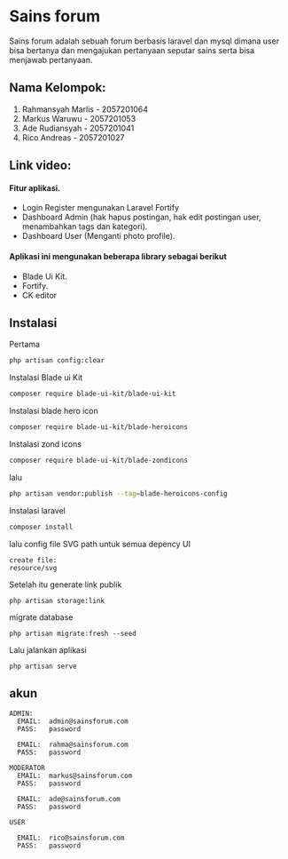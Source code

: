 # Sains forum

Sains forum adalah sebuah forum berbasis laravel dan mysql dimana user bisa bertanya dan mengajukan pertanyaan seputar sains serta bisa menjawab pertanyaan.

## Nama Kelompok:
1. Rahmansyah Marlis - 2057201064
2. Markus Waruwu - 2057201053
3. Ade Rudiansyah - 2057201041
4. Rico Andreas - 2057201027

## Link video:

#### Fitur aplikasi.
- Login Register mengunakan Laravel Fortify
- Dashboard Admin (hak hapus postingan, hak edit postingan user, menambahkan tags dan kategori).
- Dashboard User  (Menganti photo profile).

#### Aplikasi ini mengunakan beberapa library sebagai berikut
- Blade Ui Kit.
- Fortify.
- CK editor

## Instalasi

Pertama

```bash
php artisan config:clear
```
Instalasi Blade ui Kit

```bash
composer require blade-ui-kit/blade-ui-kit
```

Instalasi blade hero icon

```bash
composer require blade-ui-kit/blade-heroicons
```

Instalasi zond icons

```bash
composer require blade-ui-kit/blade-zondicons
```
lalu

```bash
php artisan vendor:publish --tag=blade-heroicons-config
```


Instalasi laravel

```bash
composer install
```
lalu config file SVG path untuk semua depency UI

```
create file:
resource/svg
```

Setelah itu generate link publik

```
php artisan storage:link
```

migrate database 

```
php artisan migrate:fresh --seed
```

Lalu jalankan aplikasi
```
php artisan serve
```

## akun

    ADMIN:
      EMAIL:  admin@sainsforum.com
      PASS:   password

      EMAIL:  rahma@sainsforum.com
      PASS:   password
    
    MODERATOR
      EMAIL:  markus@sainsforum.com
      PASS:   password

      EMAIL:  ade@sainsforum.com
      PASS:   password

    USER

      EMAIL:  rico@sainsforum.com
      PASS:   password
